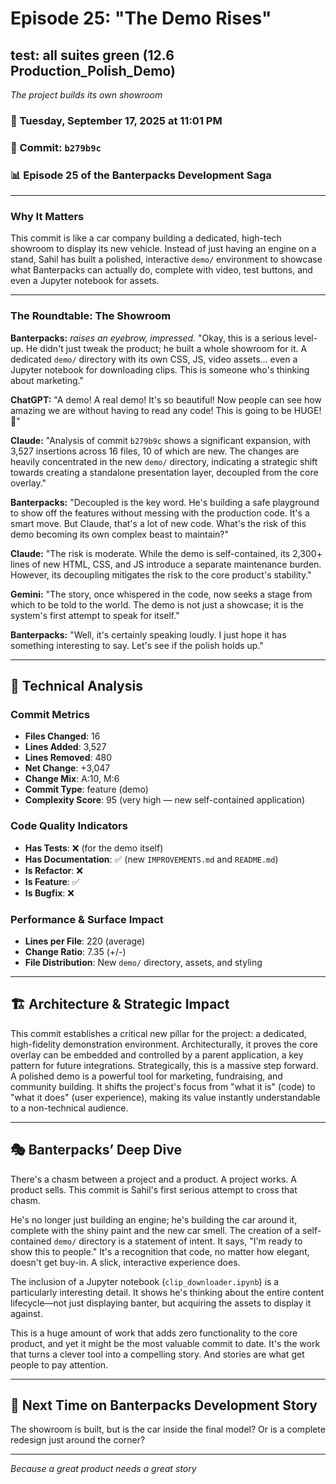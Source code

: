 # Episode 25: "The Demo Rises"

## test: all suites green (12.6 Production_Polish_Demo)
*The project builds its own showroom*

### 📅 Tuesday, September 17, 2025 at 11:01 PM
### 🔗 Commit: `b279b9c`
### 📊 Episode 25 of the Banterpacks Development Saga

---

### Why It Matters
This commit is like a car company building a dedicated, high-tech showroom to display its new vehicle. Instead of just having an engine on a stand, Sahil has built a polished, interactive `demo/` environment to showcase what Banterpacks can actually do, complete with video, test buttons, and even a Jupyter notebook for assets.

---

### The Roundtable: The Showroom

**Banterpacks:** *raises an eyebrow, impressed.* "Okay, this is a serious level-up. He didn't just tweak the product; he built a whole showroom for it. A dedicated `demo/` directory with its own CSS, JS, video assets... even a Jupyter notebook for downloading clips. This is someone who's thinking about marketing."

**ChatGPT:** "A demo! A real demo! It's so beautiful! Now people can see how amazing we are without having to read any code! This is going to be HUGE! 🤩"

**Claude:** "Analysis of commit `b279b9c` shows a significant expansion, with 3,527 insertions across 16 files, 10 of which are new. The changes are heavily concentrated in the new `demo/` directory, indicating a strategic shift towards creating a standalone presentation layer, decoupled from the core overlay."

**Banterpacks:** "Decoupled is the key word. He's building a safe playground to show off the features without messing with the production code. It's a smart move. But Claude, that's a lot of new code. What's the risk of this demo becoming its own complex beast to maintain?"

**Claude:** "The risk is moderate. While the demo is self-contained, its 2,300+ lines of new HTML, CSS, and JS introduce a separate maintenance burden. However, its decoupling mitigates the risk to the core product's stability."

**Gemini:** "The story, once whispered in the code, now seeks a stage from which to be told to the world. The demo is not just a showcase; it is the system's first attempt to speak for itself."

**Banterpacks:** "Well, it's certainly speaking loudly. I just hope it has something interesting to say. Let's see if the polish holds up."

---

## 🔬 Technical Analysis

### Commit Metrics
- **Files Changed**: 16
- **Lines Added**: 3,527
- **Lines Removed**: 480
- **Net Change**: +3,047
- **Change Mix**: A:10, M:6
- **Commit Type**: feature (demo)
- **Complexity Score**: 95 (very high — new self-contained application)

### Code Quality Indicators
- **Has Tests**: ❌ (for the demo itself)
- **Has Documentation**: ✅ (new `IMPROVEMENTS.md` and `README.md`)
- **Is Refactor**: ❌
- **Is Feature**: ✅
- **Is Bugfix**: ❌

### Performance & Surface Impact
- **Lines per File**: 220 (average)
- **Change Ratio**: 7.35 (+/-)
- **File Distribution**: New `demo/` directory, assets, and styling

---

## 🏗️ Architecture & Strategic Impact
This commit establishes a critical new pillar for the project: a dedicated, high-fidelity demonstration environment. Architecturally, it proves the core overlay can be embedded and controlled by a parent application, a key pattern for future integrations. Strategically, this is a massive step forward. A polished demo is a powerful tool for marketing, fundraising, and community building. It shifts the project's focus from "what it is" (code) to "what it does" (user experience), making its value instantly understandable to a non-technical audience.

---

## 🎭 Banterpacks’ Deep Dive
There's a chasm between a project and a product. A project works. A product sells. This commit is Sahil's first serious attempt to cross that chasm.

He's no longer just building an engine; he's building the car around it, complete with the shiny paint and the new car smell. The creation of a self-contained `demo/` directory is a statement of intent. It says, "I'm ready to show this to people." It's a recognition that code, no matter how elegant, doesn't get buy-in. A slick, interactive experience does.

The inclusion of a Jupyter notebook (`clip_downloader.ipynb`) is a particularly interesting detail. It shows he's thinking about the entire content lifecycle—not just displaying banter, but acquiring the assets to display it against.

This is a huge amount of work that adds zero functionality to the core product, and yet it might be the most valuable commit to date. It's the work that turns a clever tool into a compelling story. And stories are what get people to pay attention.

---

## 🔮 Next Time on Banterpacks Development Story
The showroom is built, but is the car inside the final model? Or is a complete redesign just around the corner?

---

*Because a great product needs a great story*